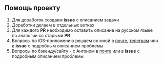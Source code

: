 ## Помощь проекту
1. Для доработок создаем **issue** с описанием задачи
2. Доработки делаем в отдельных ветках
3. Для каждого **PR** необходимо оставить описание на русском языке по аналогии со старыми **PR**
4. Вопросы по iOS-приложению решаем со мной в [почте](mailto:o.n.eremenko@gmail.com?subject=[GitHub]-SwiftUI-WorkoutApp), [телеграм](http://t.me/oleg991) или в **issue** с подробным описанием проблемы
5. Вопросы по бэкенду/сайту - c Антоном в [почте](mailto:anton@workout.su?subject=[GitHub]-SwiftUI-WorkoutApp) или в **issue** с подробным описанием проблемы
